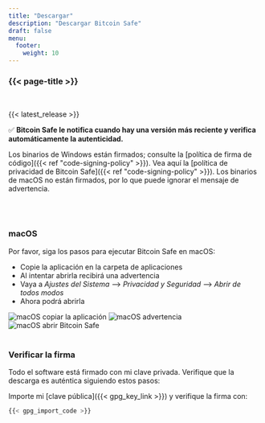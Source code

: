 ```yaml
---
title: "Descargar"
description: "Descargar Bitcoin Safe"
draft: false
menu:
  footer:
    weight: 10
---
```


### {{< page-title >}} 

<br>

{{< latest_release >}}


✅ **Bitcoin Safe le notifica cuando hay una versión más reciente y verifica automáticamente la autenticidad.**


Los binarios de Windows están firmados; consulte la [política de firma de código]({{< ref "code-signing-policy" >}}). Vea aquí la [política de privacidad de Bitcoin Safe]({{< ref "code-signing-policy" >}}). Los binarios de macOS no están firmados, por lo que puede ignorar el mensaje de advertencia.

<br>
<br>

###  macOS 

Por favor, siga los pasos para ejecutar Bitcoin Safe en macOS:
- Copie la aplicación en la carpeta de aplicaciones
- Al intentar abrirla recibirá una advertencia
- Vaya a *Ajustes del Sistema* --> *Privacidad y Seguridad* --> *Abrir de todos modos*
- Ahora podrá abrirla


<img src="/images/mac/copy-app.png" alt="macOS copiar la aplicación"   /> 
<img src="/images/mac/warning.png" alt="macOS advertencia"   /> 
<img src="/images/mac/disable.png" alt="macOS abrir Bitcoin Safe"   /> 

<br>
<br>

###  Verificar la firma

Todo el software está firmado con mi clave privada. Verifique que la descarga es auténtica siguiendo estos pasos:

Importe mi [clave pública]({{< gpg_key_link >}}) y verifique la firma con:
```bash
{{< gpg_import_code >}}
```



<br> 
<br>


<!-- ### Alternative install  via pip  on Mac, Linux, or Windows 
PyPi: https://pypi.org/project/bitcoin-safe/
python -m pip install bitcoin-safe
python -m bitcoin_safe
-->